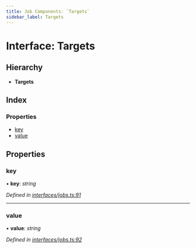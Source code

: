 ```yaml
---
title: Job Components: `Targets`
sidebar_label: Targets
---
```


# Interface: Targets

## Hierarchy

* **Targets**

## Index

### Properties

* [key](targets.md#key)
* [value](targets.md#value)

## Properties

###  key

• **key**: *string*

*Defined in [interfaces/jobs.ts:91](https://github.com/terascope/teraslice/blob/d2d877b60/packages/job-components/src/interfaces/jobs.ts#L91)*

___

###  value

• **value**: *string*

*Defined in [interfaces/jobs.ts:92](https://github.com/terascope/teraslice/blob/d2d877b60/packages/job-components/src/interfaces/jobs.ts#L92)*
